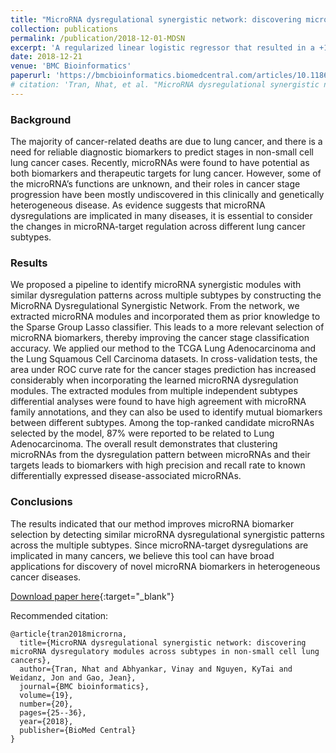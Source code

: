 ```yaml
---
title: "MicroRNA dysregulational synergistic network: discovering microRNA dysregulatory modules across subtypes in non-small cell lung cancers"
collection: publications
permalink: /publication/2018-12-01-MDSN
excerpt: 'A regularized linear logistic regressor that resulted in a +10% accuracy improvement on early-stage lung cancer prediction by selecting robust groups of biomarkers through community detection analysis on scale-free interaction graphs.'
date: 2018-12-21
venue: 'BMC Bioinformatics'
paperurl: 'https://bmcbioinformatics.biomedcentral.com/articles/10.1186/s12859-018-2536-0'
# citation: 'Tran, Nhat, et al. "MicroRNA dysregulational synergistic network: discovering microRNA dysregulatory modules across subtypes in non-small cell lung cancers." BMC bioinformatics 19.20 (2018): 25-36.'
---
```

### Background
The majority of cancer-related deaths are due to lung cancer, and there is a need for reliable diagnostic biomarkers to predict stages in non-small cell lung cancer cases. Recently, microRNAs were found to have potential as both biomarkers and therapeutic targets for lung cancer. However, some of the microRNA’s functions are unknown, and their roles in cancer stage progression have been mostly undiscovered in this clinically and genetically heterogeneous disease. As evidence suggests that microRNA dysregulations are implicated in many diseases, it is essential to consider the changes in microRNA-target regulation across different lung cancer subtypes.

### Results
We proposed a pipeline to identify microRNA synergistic modules with similar dysregulation patterns across multiple subtypes by constructing the MicroRNA Dysregulational Synergistic Network. From the network, we extracted microRNA modules and incorporated them as prior knowledge to the Sparse Group Lasso classifier. This leads to a more relevant selection of microRNA biomarkers, thereby improving the cancer stage classification accuracy. We applied our method to the TCGA Lung Adenocarcinoma and the Lung Squamous Cell Carcinoma datasets. In cross-validation tests, the area under ROC curve rate for the cancer stages prediction has increased considerably when incorporating the learned microRNA dysregulation modules. The extracted modules from multiple independent subtypes differential analyses were found to have high agreement with microRNA family annotations, and they can also be used to identify mutual biomarkers between different subtypes. Among the top-ranked candidate microRNAs selected by the model, 87% were reported to be related to Lung Adenocarcinoma. The overall result demonstrates that clustering microRNAs from the dysregulation pattern between microRNAs and their targets leads to biomarkers with high precision and recall rate to known differentially expressed disease-associated microRNAs.

### Conclusions
The results indicated that our method improves microRNA biomarker selection by detecting similar microRNA dysregulational synergistic patterns across the multiple subtypes. Since microRNA-target dysregulations are implicated in many cancers, we believe this tool can have broad applications for discovery of novel microRNA biomarkers in heterogeneous cancer diseases.


[Download paper here](https://bmcbioinformatics.biomedcentral.com/track/pdf/10.1186/s12859-018-2536-0){:target="_blank"}

Recommended citation: 

    @article{tran2018microrna,
      title={MicroRNA dysregulational synergistic network: discovering microRNA dysregulatory modules across subtypes in non-small cell lung cancers},
      author={Tran, Nhat and Abhyankar, Vinay and Nguyen, KyTai and Weidanz, Jon and Gao, Jean},
      journal={BMC bioinformatics},
      volume={19},
      number={20},
      pages={25--36},
      year={2018},
      publisher={BioMed Central}
    }